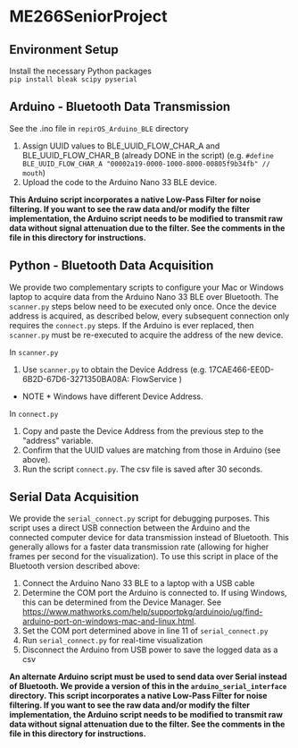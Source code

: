 # ME266SeniorProject

## Environment Setup
Install the necessary Python packages\
`pip install bleak scipy pyserial`

## Arduino - Bluetooth Data Transmission
See the .ino file in `repirOS_Arduino_BLE` directory
1. Assign UUID values to BLE_UUID_FLOW_CHAR_A and BLE_UUID_FLOW_CHAR_B (already DONE in the script)
(e.g. `#define BLE_UUID_FLOW_CHAR_A "00002a19-0000-1000-8000-00805f9b34fb" // mouth`)
2. Upload the code to the Arduino Nano 33 BLE device.

**This Arduino script incorporates a native Low-Pass Filter for noise filtering. If you want to see the raw data and/or modify the filter implementation, the Arduino script needs to be modified to transmit raw data without signal attenuation due to the filter. See the comments in the file in this directory for instructions.**

## Python - Bluetooth Data Acquisition
We provide two complementary scripts to configure your Mac or Windows laptop to acquire data from the Arduino Nano 33 BLE over Bluetooth. The `scanner.py` steps below need to be executed only once. Once the device address is acquired, as described below, every subsequent connection only requires the `connect.py` steps. If  the Arduino is ever replaced, then `scanner.py` must be re-executed to acquire the address of the new device. 

In `scanner.py`
1. Use `scanner.py` to obtain the Device Address (e.g. 17CAE466-EE0D-6B2D-67D6-3271350BA08A: FlowService )
* NOTE * Windows have different Device Address.

In `connect.py`
1. Copy and paste the Device Address from the previous step to the "address" variable.
2. Confirm that the UUID values are matching from those in Arduino (see above). 
3. Run the script `connect.py`. The csv file is saved after 30 seconds.


## Serial Data Acquisition 
We provide the `serial_connect.py` script for debugging purposes. This script uses a direct USB connection between the Arduino and the connected computer device for data transmission instead of Bluetooth. This generally allows for a faster data transmission rate (allowing for higher frames per second for the visualization). To use this script in place of the Bluetooth version described above:
1. Connect the Arduino Nano 33 BLE to a laptop with a USB cable
2. Determine the COM port the Arduino is connected to. If using Windows, this can be determined from the Device Manager. See https://www.mathworks.com/help/supportpkg/arduinoio/ug/find-arduino-port-on-windows-mac-and-linux.html.
3. Set the COM port determined above in line 11 of `serial_connect.py`
4. Run `serial_connect.py` for real-time visualization 
5. Disconnect the Arduino from USB power to save the logged data as a csv

**An alternate Arduino script must be used to send data over Serial instead of Bluetooth. We provide a version of this in the `arduino_serial_interface` directory. This script incorporates a native Low-Pass Filter for noise filtering. If you want to see the raw data and/or modify the filter implementation, the Arduino script needs to be modified to transmit raw data without signal attenuation due to the filter. See the comments in the file in this directory for instructions.**
